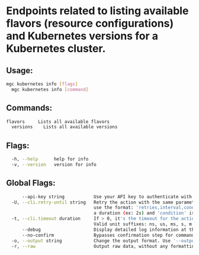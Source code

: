 # Endpoints related to listing available flavors (resource configurations) and Kubernetes versions for a Kubernetes cluster.

## Usage:
```bash
mgc kubernetes info [flags]
  mgc kubernetes info [command]
```

## Commands:
```bash
flavors     Lists all available flavors
  versions    Lists all available versions

```

## Flags:
```bash
  -h, --help      help for info
  -v, --version   version for info

```

## Global Flags:
```bash
      --api-key string           Use your API key to authenticate with the API
  -U, --cli.retry-until string   Retry the action with the same parameters until the given condition is met. The flag parameters
                                 use the format: 'retries,interval,condition', where 'retries' is a positive integer, 'interval' is
                                 a duration (ex: 2s) and 'condition' is a 'engine=value' pair such as "jsonpath=expression"
  -t, --cli.timeout duration     If > 0, it's the timeout for the action execution. It's specified as numbers and unit suffix.
                                 Valid unit suffixes: ns, us, ms, s, m and h. Examples: 300ms, 1m30s
      --debug                    Display detailed log information at the debug level
      --no-confirm               Bypasses confirmation step for commands that ask a confirmation from the user
  -o, --output string            Change the output format. Use '--output=help' to know more details.
  -r, --raw                      Output raw data, without any formatting or coloring

```

